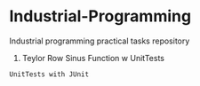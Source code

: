 # Industrial-Programming
Industrial programming practical tasks repository
1. Teylor Row Sinus Function w UnitTests 
```
UnitTests with JUnit
```
